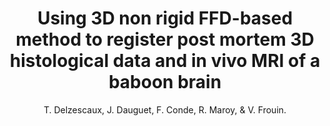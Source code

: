 ---
author: T. Delzescaux, J. Dauguet, F. Conde, R. Maroy, & V. Frouin.
title: Using 3D non rigid FFD-based method to register post mortem 3D histological data and in vivo MRI of a baboon brain
year: 2003
type: inproceedings
booktitle: Lecture Notes in Computer Science
volume: 2879
number: PART 2
---